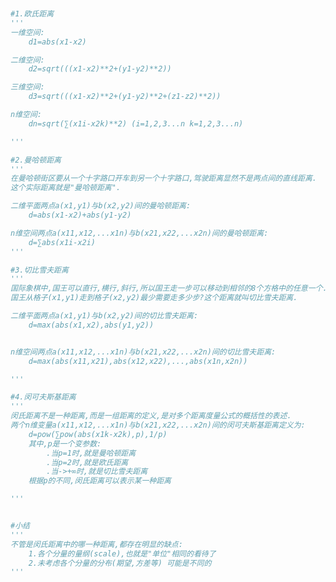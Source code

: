 
<BlogInfo id="612" title="4.常见的距离" author="白日梦想猿" pv=0 read_times=0 pre_cost_time=0分53秒 category="K近邻" tag_list="['K近邻']" create_time="2021.08.29 10:52:26" update_time="2021.09.01 11:00:16" />

```python


#1.欧氏距离
'''
一维空间:
    d1=abs(x1-x2)

二维空间:
    d2=sqrt(((x1-x2)**2+(y1-y2)**2))

三维空间:
    d3=sqrt(((x1-x2)**2+(y1-y2)**2+(z1-z2)**2))

n维空间:
    dn=sqrt(∑(x1i-x2k)**2) (i=1,2,3...n k=1,2,3...n)

'''

#2.曼哈顿距离
'''
在曼哈顿街区要从一个十字路口开车到另一个十字路口,驾驶距离显然不是两点间的直线距离.
这个实际距离就是"曼哈顿距离".

二维平面两点a(x1,y1)与b(x2,y2)间的曼哈顿距离:
    d=abs(x1-x2)+abs(y1-y2)

n维空间两点a(x11,x12,...x1n)与b(x21,x22,...x2n)间的曼哈顿距离:
    d=∑abs(x1i-x2i)
'''

#3.切比雪夫距离
'''
国际象棋中,国王可以直行,横行,斜行,所以国王走一步可以移动到相邻的8个方格中的任意一个.
国王从格子(x1,y1)走到格子(x2,y2)最少需要走多少步?这个距离就叫切比雪夫距离.

二维平面两点a(x1,y1)与b(x2,y2)间的切比雪夫距离:
    d=max(abs(x1,x2),abs(y1,y2))


n维空间两点a(x11,x12,...x1n)与b(x21,x22,...x2n)间的切比雪夫距离:
    d=max(abs(x11,x21),abs(x12,x22),...,abs(x1n,x2n))

'''

#4.闵可夫斯基距离
'''
闵氏距离不是一种距离,而是一组距离的定义,是对多个距离度量公式的概括性的表述.
两个n维变量a(x11,x12,...x1n)与b(x21,x22,...x2n)间的闵可夫斯基距离定义为:
    d=pow(∑pow(abs(x1k-x2k),p),1/p)
    其中,p是一个变参数:
        .当p=1时,就是曼哈顿距离
        .当p=2时,就是欧氏距离
        .当->+∞时,就是切比雪夫距离
    根据p的不同,闵氏距离可以表示某一种距离

'''


#小结
'''
不管是闵氏距离中的哪一种距离,都存在明显的缺点:
    1.各个分量的量纲(scale),也就是"单位"相同的看待了
    2.未考虑各个分量的分布(期望,方差等) 可能是不同的
'''
```
